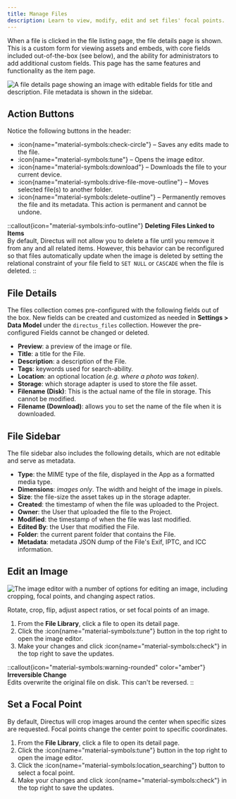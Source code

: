 ```yaml
---
title: Manage Files
description: Learn to view, modify, edit and set files' focal points.
---
```


When a file is clicked in the file listing page, the file details page is shown. This is a custom form for viewing assets
and embeds, with core fields included out-of-the-box (see below), and the ability for administrators to add additional
custom fields. This page has the same features and functionality as the
item page.

![A file details page showing an image with editable fields for title and description. File metadata is shown in the sidebar.](https://product-team.directus.app/assets/5cf9a82c-5a4b-4feb-ab61-ff6e9d10455d.png)

## Action Buttons

Notice the following buttons in the header:

- :icon{name="material-symbols:check-circle"} – Saves any edits made to the file.
- :icon{name="material-symbols:tune"} – Opens the image editor.
- :icon{name="material-symbols:download"} – Downloads the file to your current device.
- :icon{name="material-symbols:drive-file-move-outline"} – Moves selected file(s) to another folder.
- :icon{name="material-symbols:delete-outline"} – Permanently removes the file and its metadata. This action is permanent and cannot be undone.

::callout{icon="material-symbols:info-outline"}
**Deleting Files Linked to Items**  
By default, Directus will not allow you to delete a file until you remove it from any and all related items. However,
this behavior can be reconfigured so that files automatically update when the image is deleted by setting the relational
constraint of your file field to `SET NULL` or `CASCADE` when the file is deleted.
::

## File Details

The files collection comes pre-configured with the following fields out of the box. New fields can be created and
customized as needed in **Settings > Data Model** under the `directus_files` collection. However the pre-configured Fields cannot be changed or deleted.

- **Preview**: a preview of the image or file.
- **Title**: a title for the File.
- **Description**: a description of the File.
- **Tags**: keywords used for search-ability.
- **Location**: an optional location _(e.g. where a photo was taken)_.
- **Storage**: which storage adapter is used to store the file asset.
- **Filename (Disk)**: This is the actual name of the file in storage. This cannot be modified.
- **Filename (Download)**: allows you to set the name of the file when it is downloaded.

## File Sidebar

The file sidebar also includes the following details, which are not editable and serve as metadata.

- **Type**: the MIME type of the file, displayed in the App as a formatted media type.
- **Dimensions**: _images only_. The width and height of the image in pixels.
- **Size**: the file-size the asset takes up in the storage adapter.
- **Created**: the timestamp of when the file was uploaded to the Project.
- **Owner**: the User that uploaded the file to the Project.
- **Modified**: the timestamp of when the file was last modified.
- **Edited By**: the User that modified the File.
- **Folder**: the current parent folder that contains the File.
- **Metadata**: metadata JSON dump of the File's Exif, IPTC, and ICC information.

## Edit an Image

![The image editor with a number of options for editing an image, including cropping, focal points, and changing aspect ratios.](https://product-team.directus.app/assets/dc2929f8-7a5b-419f-8a31-c3ac7a45415e.png)

Rotate, crop, flip, adjust aspect ratios, or set focal points of an image.

1. From the **File Library**, click a file to open its detail page.
2. Click the :icon{name="material-symbols:tune"} button in the top right to open the image editor.
3. Make your changes and click :icon{name="material-symbols:check"} in the top right to save the updates.

::callout{icon="material-symbols:warning-rounded" color="amber"}
**Irreversible Change**  
Edits overwrite the original file on disk. This can't be reversed.
::

## Set a Focal Point

By default, Directus will crop images around the center when specific sizes are requested. Focal points change the
center point to specific coordinates.

1. From the **File Library**, click a file to open its detail page.
2. Click the :icon{name="material-symbols:tune"} button in the top right to open the image editor.
3. Click the :icon{name="material-symbols:location_searching"} button to select a focal point.
4. Make your changes and click :icon{name="material-symbols:check"} in the top right to save the updates.
